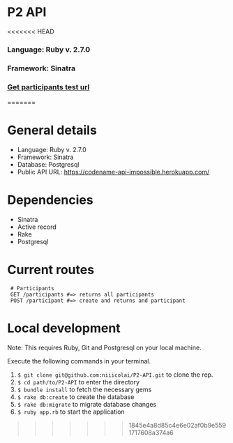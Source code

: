 # P2 API
<<<<<<< HEAD
### Language: Ruby v. 2.7.0
### Framework: Sinatra
### [Get participants test url](https://codename-api-impossible.herokuapp.com/participants)
=======

# General details
- Language: Ruby v. 2.7.0
- Framework: Sinatra
- Database: Postgresql
- Public API URL: https://codename-api-impossible.herokuapp.com/

# Dependencies
- Sinatra
- Active record
- Rake
- Postgresql

# Current routes
```
 # Participants
 GET /participants #=> returns all participants
 POST /participant #=> create and returns and participant
```

# Local development
Note: This requires Ruby, Git and Postgresql on your local machine.

Execute the following commands in your terminal.
1. `$ git clone git@github.com:niiicolai/P2-API.git` to clone the rep.
2. `$ cd path/to/P2-API` to enter the directory
3. `$ bundle install` to fetch the necessary gems
4. `$ rake db:create` to create the database
5. `$ rake db:migrate` to migrate database changes
6. `$ ruby app.rb` to start the application
>>>>>>> 1845e4a8d85c4e6e02af0b9e5591717608a374a6
